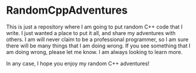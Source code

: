 # RandomCppAdventures

This is just a repository where I am going to put random C++ code that I write. I just wanted a place to put it all, and share my adventures with others. I am will never claim to be a professional programmer, so I am sure there will be many things that I am doing wrong. If you see something that I am doing wrong, please let me know. I am always looking to learn more. 

In any case, I hope you enjoy my random C++ adventures!